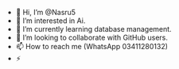 - 👋 Hi, I’m @Nasru5
- 👀 I’m interested in Ai.
- 🌱 I’m currently learning database management.
- 💞️ I’m looking to collaborate with GitHub users.
- 📫 How to reach me (WhatsApp 03411280132)
- ⚡ 

<!---
Nasru5/Nasru5 is a ✨ special ✨ repository because its `README.md` (this file) appears on your GitHub profile.
You can click the Preview link to take a look at your changes.
--->
